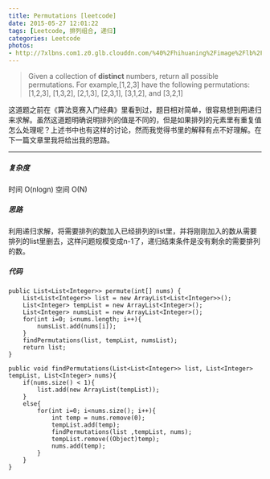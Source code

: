 ```yaml
---
title: Permutations [leetcode]
date: 2015-05-27 12:01:22
tags: [Leetcode, 排列组合, 递归]
categories: Leetcode
photos: 
- http://7xlbns.com1.z0.glb.clouddn.com/%40%2Fhihuaning%2Fimage%2Flb%2Flb7.jpg
---
```


> Given a collection of **distinct** numbers, return all possible permutations.
For example,[1,2,3] have the following permutations:[1,2,3], [1,3,2], [2,1,3], [2,3,1], [3,1,2], and [3,2,1]

这道题之前在《算法竞赛入门经典》里看到过，题目相对简单，很容易想到用递归来求解。虽然这道题明确说明排列的值是不同的，但是如果排列的元素里有重复值怎么处理呢？上述书中也有这样的讨论，然而我觉得书里的解释有点不好理解。在下一篇文章里我将给出我的思路。

---
##### 复杂度
时间 O(nlogn) 空间 O(N)

##### 思路

利用递归求解，将需要排列的数加入已经排列的list里，并将刚刚加入的数从需要排列的list里删去，这样问题规模变成n-1了，递归结束条件是没有剩余的需要排列的数。

##### 代码
    public List<List<Integer>> permute(int[] nums) {
		List<List<Integer>> list = new ArrayList<List<Integer>>();
		List<Integer> tempList = new ArrayList<Integer>();
		List<Integer> numsList = new ArrayList<Integer>();
		for(int i=0; i<nums.length; i++){
			numsList.add(nums[i]);
		}
		findPermutations(list, tempList, numsList);
		return list;
    }
	
	public void findPermutations(List<List<Integer>> list, List<Integer> tempList, List<Integer> nums){
		if(nums.size() < 1){
			list.add(new ArrayList(tempList));
		}
		else{
			for(int i=0; i<nums.size(); i++){
				int temp = nums.remove(0);
				tempList.add(temp);
				findPermutations(list ,tempList, nums);
				tempList.remove((Object)temp);
				nums.add(temp);
			}
		}
	}